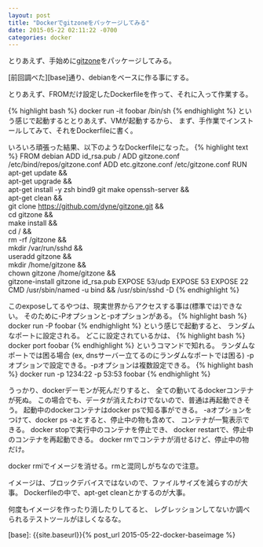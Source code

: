 ```yaml
---
layout: post
title: "Dockerでgitzoneをパッケージしてみる"
date: 2015-05-22 02:11:22 -0700
categories: docker
---
```

とりあえず、手始めに[gitzone][gitzone]をパッケージしてみる。

[前回調べた][base]通り、debianをベースに作る事にする。

とりあえず、FROMだけ設定したDockerfileを作って、それに入って作業する。

{% highlight bash %}
docker run -it foobar /bin/sh
{% endhighlight %}
という感じで起動するととりあえず、VMが起動するから、
まず、手作業でインストールしてみて、それをDockerfileに書く。

いろいろ頑張った結果、以下のようなDockerfileになった。
{% highlight text %}
FROM debian
ADD id_rsa.pub /
ADD gitzone.conf /etc/bind/repos/gitzone.conf
ADD etc.gitzone.conf /etc/gitzone.conf
RUN apt-get update && \
    apt-get upgrade && \
    apt-get install -y zsh bind9 git make openssh-server && \
    apt-get clean && \
    git clone https://github.com/dyne/gitzone.git && \
    cd gitzone && \
    make install && \
    cd / && \
    rm -rf /gitzone && \
    mkdir /var/run/sshd && \
    useradd gitzone && \
    mkdir /home/gitzone && \
    chown gitzone /home/gitzone && \
    gitzone-install gitzone id_rsa.pub
EXPOSE 53/udp
EXPOSE 53
EXPOSE 22
CMD /usr/sbin/named -u bind && /usr/sbin/sshd -D
{% endhighlight %}

このexposeしてるやつは、現実世界からアクセスする事は(標準では)できない。
そのために-Pオプションと-pオプションがある。
{% highlight bash %}
docker run -P foobar
{% endhighlight %}
という感じで起動すると、
ランダムなポートに設定される。
どこに設定されているかは、
{% highlight bash %}
docker port foobar
{% endhighlight %}
というコマンドで知れる。
ランダムなポートでは困る場合
(ex, dnsサーバー立てるのにランダムなポートでは困る)
-pオプションで設定できる。-pオプションは複数設定できる。
{% highlight bash %}
docker run -p 1234:22 -p 53:53 foobar
{% endhighlight %}

うっかり、dockerデーモンが死んだりすると、
全ての動いてるdockerコンテナが死ぬ。
この場合でも、データが消えたわけでないので、普通は再起動できそう。
起動中のdockerコンテナはdocker psで知る事ができる。
-aオプションをつけて、docker ps -aとすると、停止中の物も含めて、
コンテナが一覧表示できる。
docker stopで実行中のコンテナを停止でき、
docker restartで、停止中のコンテナを再起動できる。
docker rmでコンテナが消せるけど、停止中の物だけ。

docker rmiでイメージを消せる。rmと混同しがちなので注意。

イメージは、ブロックデバイスではないので、ファイルサイズを減らすのが大事。
Dockerfileの中で、apt-get cleanとかするのが大事。

何度もイメージを作ったり消したりしてると、
レグレッションしてないか調べられるテストツールがほしくなるな。

[gitzone]: https://github.com/dyne/gitzone
[base]: {{site.baseurl}}{% post_url 2015-05-22-docker-baseimage %}
